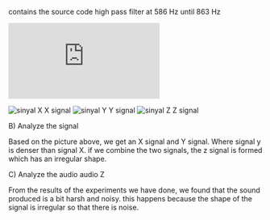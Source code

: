  contains the source code high pass filter at 586 Hz until 863 Hz
     
     
     
![](https://latex.codecogs.com/gif.latex?f%28t%29%20%3D%20%5Cfrac%7B%5Calpha0%7D%7B2%7D%20&plus;%20%5Csum_%7Bk%3D1%7D%5E%7B%5Cinfty%20%7D%20%28ak%5Ccos%282%5Cpi%20kt%20%29&plus;bk%20%5Csin%20%282%5Cpi%20k%20t%29%29)   
     
![sinyal X](https://user-images.githubusercontent.com/81222423/112156928-4a16a080-8c19-11eb-8f97-68099281b5da.JPG) X signal 
![sinyal Y](https://user-images.githubusercontent.com/81222423/112156945-4edb5480-8c19-11eb-837b-119228223580.JPG) Y signal
![sinyal Z](https://user-images.githubusercontent.com/81222423/112156949-4f73eb00-8c19-11eb-8ffb-92367bb23249.JPG) Z signal


B) Analyze the signal
   
   
   Based on the picture above, we get an X signal and  Y signal. Where signal y is denser than signal X. if we combine the two signals, the z signal is formed which has an irregular shape.



C) Analyze the audio audio Z
   
   
   From the results of the experiments we have done, we found that the sound produced is a bit harsh and noisy. this happens because the shape of the signal is irregular so that there is noise.
